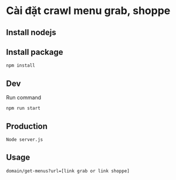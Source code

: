# Cài đặt crawl menu grab, shoppe

## Install nodejs
## Install package
```
npm install
```
## Dev
Run command
```
npm run start
```

## Production

```
Node server.js
```

## Usage
```
domain/get-menus?url=[link grab or link shoppe]
```